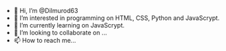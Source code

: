 - 👋 Hi, I’m @Dilmurod63
- 👀 I’m interested in programming on HTML, CSS, Python and JavaScrypt.
- 🌱 I’m currently learning on JavaScrypt.
- 💞️ I’m looking to collaborate on ...
- 📫 How to reach me...

<!---
Dilmurod63/Dilmurod63 is a ✨ special ✨ repository because its `README.md` (this file) appears on your GitHub profile.
You can click the Preview link to take a look at your changes.
--->
